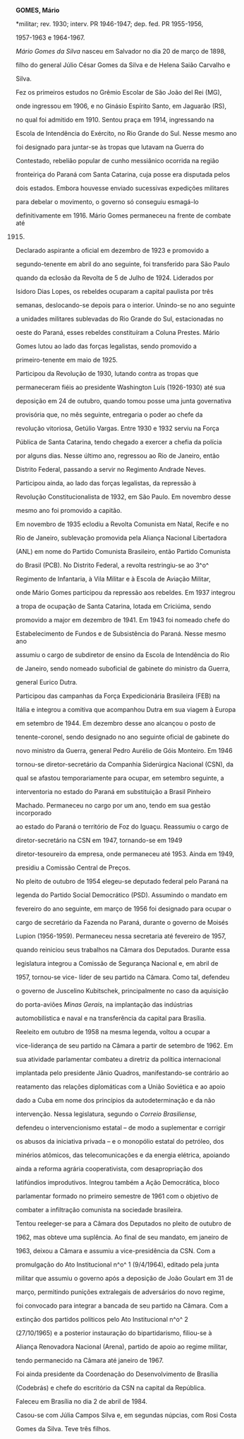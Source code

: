 **GOMES, Mário**



\*militar; rev. 1930; interv. PR 1946-1947; dep. fed. PR 1955-1956,

1957-1963 e 1964-1967.



*Mário Gomes da Silva* nasceu em Salvador no dia 20 de março de 1898,

filho do general Júlio César Gomes da Silva e de Helena Saião Carvalho e

Silva.



Fez os primeiros estudos no Grêmio Escolar de São João del Rei (MG),

onde ingressou em 1906, e no Ginásio Espírito Santo, em Jaguarão (RS),

no qual foi admitido em 1910. Sentou praça em 1914, ingressando na

Escola de Intendência do Exército, no Rio Grande do Sul. Nesse mesmo ano

foi designado para juntar-se às tropas que lutavam na Guerra do

Contestado, rebelião popular de cunho messiânico ocorrida na região

fronteiriça do Paraná com Santa Catarina, cuja posse era disputada pelos

dois estados. Embora houvesse enviado sucessivas expedições militares

para debelar o movimento, o governo só conseguiu esmagá-lo

definitivamente em 1916. Mário Gomes permaneceu na frente de combate até

1915.



Declarado aspirante a oficial em dezembro de 1923 e promovido a

segundo-tenente em abril do ano seguinte, foi transferido para São Paulo

quando da eclosão da Revolta de 5 de Julho de 1924. Liderados por

Isidoro Dias Lopes, os rebeldes ocuparam a capital paulista por três

semanas, deslocando-se depois para o interior. Unindo-se no ano seguinte

a unidades militares sublevadas do Rio Grande do Sul, estacionadas no

oeste do Paraná, esses rebeldes constituíram a Coluna Prestes. Mário

Gomes lutou ao lado das forças legalistas, sendo promovido a

primeiro-tenente em maio de 1925.



Participou da Revolução de 1930, lutando contra as tropas que

permaneceram fiéis ao presidente Washington Luís (1926-1930) até sua

deposição em 24 de outubro, quando tomou posse uma junta governativa

provisória que, no mês seguinte, entregaria o poder ao chefe da

revolução vitoriosa, Getúlio Vargas. Entre 1930 e 1932 serviu na Força

Pública de Santa Catarina, tendo chegado a exercer a chefia da polícia

por alguns dias. Nesse último ano, regressou ao Rio de Janeiro, então

Distrito Federal, passando a servir no Regimento Andrade Neves.

Participou ainda, ao lado das forças legalistas, da repressão à

Revolução Constitucionalista de 1932, em São Paulo. Em novembro desse

mesmo ano foi promovido a capitão.



Em novembro de 1935 eclodiu a Revolta Comunista em Natal, Recife e no

Rio de Janeiro, sublevação promovida pela Aliança Nacional Libertadora

(ANL) em nome do Partido Comunista Brasileiro, então Partido Comunista

do Brasil (PCB). No Distrito Federal, a revolta restringiu-se ao 3^o^

Regimento de Infantaria, à Vila Militar e à Escola de Aviação Militar,

onde Mário Gomes participou da repressão aos rebeldes. Em 1937 integrou

a tropa de ocupação de Santa Catarina, lotada em Criciúma, sendo

promovido a major em dezembro de 1941. Em 1943 foi nomeado chefe do

Estabelecimento de Fundos e de Subsistência do Paraná. Nesse mesmo ano

assumiu o cargo de subdiretor de ensino da Escola de Intendência do Rio

de Janeiro, sendo nomeado suboficial de gabinete do ministro da Guerra,

general Eurico Dutra.



Participou das campanhas da Força Expedicionária Brasileira (FEB) na

Itália e integrou a comitiva que acompanhou Dutra em sua viagem à Europa

em setembro de 1944. Em dezembro desse ano alcançou o posto de

tenente-coronel, sendo designado no ano seguinte oficial de gabinete do

novo ministro da Guerra, general Pedro Aurélio de Góis Monteiro. Em 1946

tornou-se diretor-secretário da Companhia Siderúrgica Nacional (CSN), da

qual se afastou temporariamente para ocupar, em setembro seguinte, a

interventoria no estado do Paraná em substituição a Brasil Pinheiro

Machado. Permaneceu no cargo por um ano, tendo em sua gestão incorporado

ao estado do Paraná o território de Foz do Iguaçu. Reassumiu o cargo de

diretor-secretário na CSN em 1947, tornando-se em 1949

diretor-tesoureiro da empresa, onde permaneceu até 1953. Ainda em 1949,

presidiu a Comissão Central de Preços.



No pleito de outubro de 1954 elegeu-se deputado federal pelo Paraná na

legenda do Partido Social Democrático (PSD). Assumindo o mandato em

fevereiro do ano seguinte, em março de 1956 foi designado para ocupar o

cargo de secretário da Fazenda no Paraná, durante o governo de Moisés

Lupion (1956-1959). Permaneceu nessa secretaria até fevereiro de 1957,

quando reiniciou seus trabalhos na Câmara dos Deputados. Durante essa

legislatura integrou a Comissão de Segurança Nacional e, em abril de

1957, tornou-se vice- líder de seu partido na Câmara. Como tal, defendeu

o governo de Juscelino Kubitschek, principalmente no caso da aquisição

do porta-aviões *Minas Gerais*, na implantação das indústrias

automobilística e naval e na transferência da capital para Brasília.



Reeleito em outubro de 1958 na mesma legenda, voltou a ocupar a

vice-liderança de seu partido na Câmara a partir de setembro de 1962. Em

sua atividade parlamentar combateu a diretriz da política internacional

implantada pelo presidente Jânio Quadros, manifestando-se contrário ao

reatamento das relações diplomáticas com a União Soviética e ao apoio

dado a Cuba em nome dos princípios da autodeterminação e da não

intervenção. Nessa legislatura, segundo o *Correio Brasiliense,*

defendeu o intervencionismo estatal – de modo a suplementar e corrigir

os abusos da iniciativa privada – e o monopólio estatal do petróleo, dos

minérios atômicos, das telecomunicações e da energia elétrica, apoiando

ainda a reforma agrária cooperativista, com desapropriação dos

latifúndios improdutivos. Integrou também a Ação Democrática, bloco

parlamentar formado no primeiro semestre de 1961 com o objetivo de

combater a infiltração comunista na sociedade brasileira.



Tentou reeleger-se para a Câmara dos Deputados no pleito de outubro de

1962, mas obteve uma suplência. Ao final de seu mandato, em janeiro de

1963, deixou a Câmara e assumiu a vice-presidência da CSN. Com a

promulgação do Ato Institucional n^o^ 1 (9/4/1964), editado pela junta

militar que assumiu o governo após a deposição de João Goulart em 31 de

março, permitindo punições extralegais de adversários do novo regime,

foi convocado para integrar a bancada de seu partido na Câmara. Com a

extinção dos partidos políticos pelo Ato Institucional n^o^ 2

(27/10/1965) e a posterior instauração do bipartidarismo, filiou-se à

Aliança Renovadora Nacional (Arena), partido de apoio ao regime militar,

tendo permanecido na Câmara até janeiro de 1967.



Foi ainda presidente da Coordenação do Desenvolvimento de Brasília

(Codebrás) e chefe do escritório da CSN na capital da República.



Faleceu em Brasília no dia 2 de abril de 1984.



Casou-se com Júlia Campos Silva e, em segundas núpcias, com Rosi Costa

Gomes da Silva. Teve três filhos.



